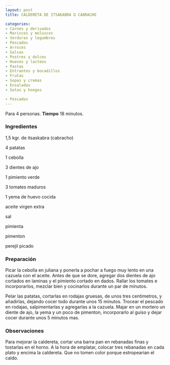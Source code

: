 ```yaml
---
layout: post
title: CALDERETA DE ITSAKABRA O CABRACHO

categories:
- Carnes y derivados
- Mariscos y moluscos
- Verduras y legumbres
- Pescados
- Arroces
- Salsas
- Postres y dulces
- Huevos y lacteos
- Pastas
- Entrantes y bocadillos
- Frutas
- Sopas y cremas
- Ensaladas
- Setas y hongos

- Pescados
---
```

Para 4 personas.
<b>Tiempo</b> 18 minutos.

<h3>Ingredientes</h3>

1,5 kgr. de itsaskabra (cabracho)

4 patatas

1 cebolla

3 dientes de ajo

1 pimiento verde

3 tomates maduros

1 yema de huevo cocida

aceite virgen extra

sal

pimienta

pimenton

perejil picado

<h3>Preparación</h3>

Picar la cebolla en juliana y ponerla a pochar a fuego muy lento en una cazuela con el aceite. Antes de que se dore, agregar dos dientes de ajo cortados en laminas y el pimiento cortado en dados. Rallar los tomates e incorporarlos, mezclar bien y cocinarlos durante un par de minutos.

Pelar las patatas, cortarlas en rodajas gruesas, de unos tres centimetros, y añadirlas, dejando cocer todo durante unos 15 minutos. Trocear el pescado en rodajas, salpimentarlas y agregarlas a la cazuela. Majar en un mortero un diente de ajo, la yema y un poco de pimenton, incorporarlo al guiso y dejar cocer durante unos 5 minutos mas.

<h3>Observaciones</h3>

Para mejorar la caldereta, cortar una barra pan en rebanadas finas y tostarlas en el horno. A la hora de emplatar, colocar tres rebanadas en cada plato y encima la caldereta. Que no tomen color porque estropearian el caldo.

